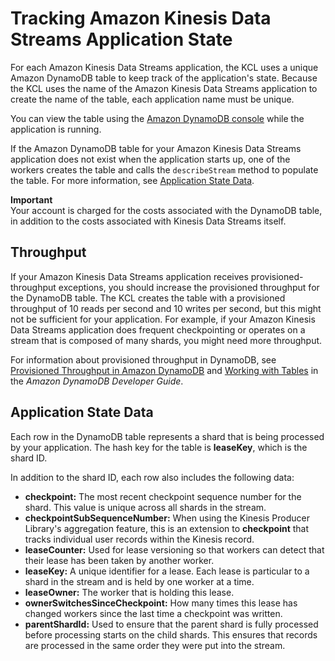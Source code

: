 # Tracking Amazon Kinesis Data Streams Application State<a name="kinesis-record-processor-ddb"></a>

For each Amazon Kinesis Data Streams application, the KCL uses a unique Amazon DynamoDB table to keep track of the application's state\. Because the KCL uses the name of the Amazon Kinesis Data Streams application to create the name of the table, each application name must be unique\.

You can view the table using the [Amazon DynamoDB console](https://docs.aws.amazon.com/amazondynamodb/latest/developerguide/ConsoleDynamoDB.html) while the application is running\.

If the Amazon DynamoDB table for your Amazon Kinesis Data Streams application does not exist when the application starts up, one of the workers creates the table and calls the `describeStream` method to populate the table\. For more information, see [Application State Data](#kinesis-record-processor-ddb-table-contents)\.

**Important**  
 Your account is charged for the costs associated with the DynamoDB table, in addition to the costs associated with Kinesis Data Streams itself\. 

## Throughput<a name="kinesis-record-processor-ddb-throughput"></a>

If your Amazon Kinesis Data Streams application receives provisioned\-throughput exceptions, you should increase the provisioned throughput for the DynamoDB table\. The KCL creates the table with a provisioned throughput of 10 reads per second and 10 writes per second, but this might not be sufficient for your application\. For example, if your Amazon Kinesis Data Streams application does frequent checkpointing or operates on a stream that is composed of many shards, you might need more throughput\.

For information about provisioned throughput in DynamoDB, see [Provisioned Throughput in Amazon DynamoDB](https://docs.aws.amazon.com/amazondynamodb/latest/developerguide//ProvisionedThroughputIntro.html) and [Working with Tables](https://docs.aws.amazon.com/amazondynamodb/latest/developerguide/WorkingWithDDTables.html) in the *Amazon DynamoDB Developer Guide*\.

## Application State Data<a name="kinesis-record-processor-ddb-table-contents"></a>

Each row in the DynamoDB table represents a shard that is being processed by your application\. The hash key for the table is **leaseKey**, which is the shard ID\.

In addition to the shard ID, each row also includes the following data:
+ **checkpoint:** The most recent checkpoint sequence number for the shard\. This value is unique across all shards in the stream\.
+ **checkpointSubSequenceNumber:** When using the Kinesis Producer Library's aggregation feature, this is an extension to **checkpoint** that tracks individual user records within the Kinesis record\.
+ **leaseCounter:** Used for lease versioning so that workers can detect that their lease has been taken by another worker\.
+ **leaseKey:** A unique identifier for a lease\. Each lease is particular to a shard in the stream and is held by one worker at a time\.
+ **leaseOwner:** The worker that is holding this lease\.
+ **ownerSwitchesSinceCheckpoint:** How many times this lease has changed workers since the last time a checkpoint was written\.
+ **parentShardId:** Used to ensure that the parent shard is fully processed before processing starts on the child shards\. This ensures that records are processed in the same order they were put into the stream\.
